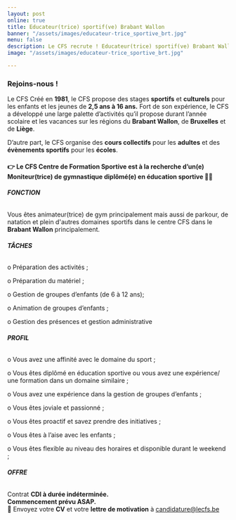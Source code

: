 ```yaml
---
layout: post
online: true
title: Educateur(trice) sportif(ve) Brabant Wallon
banner: "/assets/images/educateur-trice_sportive_brt.jpg"
menu: false
description: Le CFS recrute ! Educateur(trice) sportif(ve) Brabant Wallon
image: "/assets/images/educateur-trice_sportive_brt.jpg"

---
```

### Rejoins-nous !

Le CFS Créé en **1981**, le CFS propose des stages **sportifs** et **culturels** pour les enfants et les jeunes de **2,5 ans à 16 ans.** Fort de son expérience, le CFS a développé une large palette d’activités qu’il propose durant l’année scolaire et les vacances sur les régions du **Brabant Wallon**, de **Bruxelles** et de **Liège**.

D’autre part, le CFS organise des **cours collectifs** pour les **adultes** et des **évènements sportifs** pour les **écoles**.

#### 👉 Le CFS Centre de Formation Sportive est à la recherche d’un(e) **Moniteur(trice)** de gymnastique **diplômé(e) en éducation sportive** 🤸‍♀️

###### **FONCTION**

Vous êtes animateur(trice) de gym principalement mais aussi de parkour, de natation et plein d'autres domaines sportifs dans le centre CFS dans le **Brabant Wallon** principalement.

###### **TÂCHES**

o Préparation des activités ;

o Préparation du matériel ;

o Gestion de groupes d’enfants (de 6 à 12 ans);

o Animation de groupes d’enfants ;

o Gestion des présences et gestion administrative

###### **PROFIL**

o Vous avez une affinité avec le domaine du sport ;

o Vous êtes diplômé en éducation sportive ou vous avez une expérience/ une formation dans un domaine similaire ;

o Vous avez une expérience dans la gestion de groupes d’enfants ;

o Vous êtes joviale et passionné ;

o Vous êtes proactif et savez prendre des initiatives ;

o Vous êtes à l’aise avec les enfants ;

o Vous êtes flexible au niveau des horaires et disponible durant le weekend ;

###### **OFFRE**

Contrat **CDI à durée indéterminée.  
Commencement prévu ASAP.**  
📩 Envoyez votre **CV** et votre **lettre de motivation** à [candidature@lecfs.be](mailto:morgane@lecfs.be)